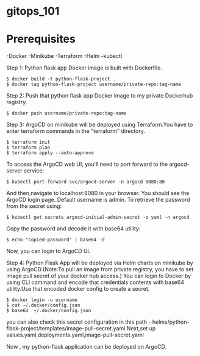 # gitops_101

# Prerequisites
-Docker
-Minikube
-Terraform
-Helm
-kubectl


Step 1: Python flask app Docker image is built with Dockerfile.

	$ docker build -t python-flask-project .
	$ docker tag python-flask-project username/private-repo:tag-name

Step 2: Push that python flask app Docker image to my private Dockerhub registry.

	$ docker push username/private-repo:tag-name

Step 3: ArgoCD on minikube will be deployed using Terraform.You have to enter terraform commands in the "terraform" directory.

	$ terraform init
	$ terraform plan
	$ terraform apply --auto-approve

To access the ArgoCD web UI, you'll need to port forward to the argocd-server service:

	$ kubectl port-forward svc/argocd-server -n argocd 8080:80
 
And then,navigate to localhost:8080 in your browser. You should see the ArgoCD login page.
Default username is admin. 
To retrieve the password from the secret using:

	$ kubectl get secrets argocd-initial-admin-secret -o yaml -n argocd
 
Copy the password and decode it with base64 utility:

	$ echo "copied-password" | base64 -d
 
Now, you can login to ArgoCD UI.

Step 4: Python Flask App will be deployed via Helm charts on minikube by using ArgoCD.(Note:To pull an image from private registry, you have to set image pull secret of your docker hub access.)
You can login to Docker by using CLI command and encode that credentials contents with base64 utility.Use that encoded docker config to create a secret.

	$ docker login -u username
	$ cat ~/.docker/config.json 
	$ base64  ~/.docker/config.json
 
you can also check this secret configuration in this path - helms/python-flask-project/templates/image-pull-secret.yaml
Next,set up values.yaml,deployments.yaml,image-pull-secret.yaml

Now , my python-flask application can be deployed on ArgoCD.

